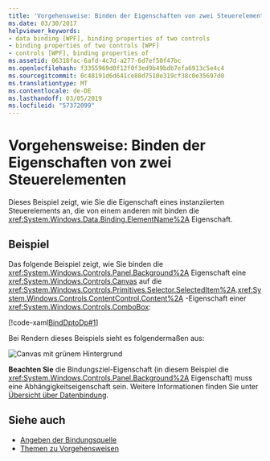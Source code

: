 ```yaml
---
title: 'Vorgehensweise: Binden der Eigenschaften von zwei Steuerelementen'
ms.date: 03/30/2017
helpviewer_keywords:
- data binding [WPF], binding properties of two controls
- binding properties of two controls [WPF]
- controls [WPF], binding properties of
ms.assetid: 06318fac-6afd-4c7d-a277-6d7ef50f47bc
ms.openlocfilehash: f3355969d0f12f0f3ed9b49bdb7efa6913c5e4c4
ms.sourcegitcommit: 0c48191d6d641ce88d7510e319cf38c0e35697d0
ms.translationtype: MT
ms.contentlocale: de-DE
ms.lasthandoff: 03/05/2019
ms.locfileid: "57372099"
---
```

# <a name="how-to-bind-the-properties-of-two-controls"></a>Vorgehensweise: Binden der Eigenschaften von zwei Steuerelementen
Dieses Beispiel zeigt, wie Sie die Eigenschaft eines instanziierten Steuerelements an, die von einem anderen mit binden die <xref:System.Windows.Data.Binding.ElementName%2A> Eigenschaft.  
  
## <a name="example"></a>Beispiel  
 Das folgende Beispiel zeigt, wie Sie binden die <xref:System.Windows.Controls.Panel.Background%2A> Eigenschaft eine <xref:System.Windows.Controls.Canvas> auf die <xref:System.Windows.Controls.Primitives.Selector.SelectedItem%2A>.<xref:System.Windows.Controls.ContentControl.Content%2A> -Eigenschaft einer <xref:System.Windows.Controls.ComboBox>:  
  
 [!code-xaml[BindDptoDp#1](~/samples/snippets/csharp/VS_Snippets_Wpf/BindDPtoDP/CS/Window1.xaml#1)]  
  
 Bei Rendern dieses Beispiels sieht es folgendermaßen aus:  
  
 ![Canvas mit grünem Hintergrund](./media/databindingbindingdpssample.PNG "DataBindingBindingDPsSample")  
  
 **Beachten Sie** die Bindungsziel-Eigenschaft (in diesem Beispiel die <xref:System.Windows.Controls.Panel.Background%2A> Eigenschaft) muss eine Abhängigkeitseigenschaft sein. Weitere Informationen finden Sie unter [Übersicht über Datenbindung](data-binding-overview.md).  
  
## <a name="see-also"></a>Siehe auch
- [Angeben der Bindungsquelle](how-to-specify-the-binding-source.md)
- [Themen zu Vorgehensweisen](data-binding-how-to-topics.md)
